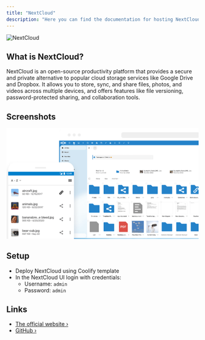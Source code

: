 ```yaml
---
title: "NextCloud"
description: "Here you can find the documentation for hosting NextCloud with Coolify."
---
```


![NextCloud](https://nextcloud.com/c/uploads/2022/11/logo_nextcloud_white.svg)

## What is NextCloud?

NextCloud is an open-source productivity platform that provides a secure and private alternative to popular cloud storage services like Google Drive and Dropbox. It allows you to store, sync, and share files, photos, and videos across multiple devices, and offers features like file versioning, password-protected sharing, and collaboration tools.

## Screenshots

![NextCloud preview](https://raw.githubusercontent.com/nextcloud/screenshots/master/nextcloud-hub-files-25-preview.png)

## Setup

- Deploy NextCloud using Coolify template
- In the NextCloud UI login with credentials:
  - Username: `admin`
  - Password: `admin`

## Links

- [The official website ›](https://nextcloud.com/)
- [GitHub ›](https://github.com/nextcloud/server)
